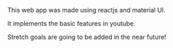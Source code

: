 This web app was made using reactjs and material UI. 

It implements the basic features in youtube. 

Stretch goals are going to be added in the near future!
